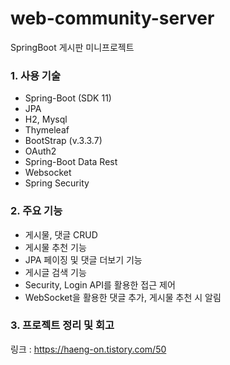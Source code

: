# web-community-server
SpringBoot 게시판 미니프로젝트

### 1. 사용 기술
- Spring-Boot (SDK 11)
- JPA
- H2, Mysql
- Thymeleaf
- BootStrap (v.3.3.7)
- OAuth2
- Spring-Boot Data Rest
- Websocket
- Spring Security

### 2. 주요 기능
- 게시물, 댓글 CRUD
- 게시물 추천 기능
- JPA 페이징 및 댓글 더보기 기능
- 게시글 검색 기능
- Security, Login API를 활용한 접근 제어
- WebSocket을 활용한 댓글 추가, 게시물 추천 시 알림


### 3. 프로젝트 정리 및 회고
링크 : https://haeng-on.tistory.com/50
